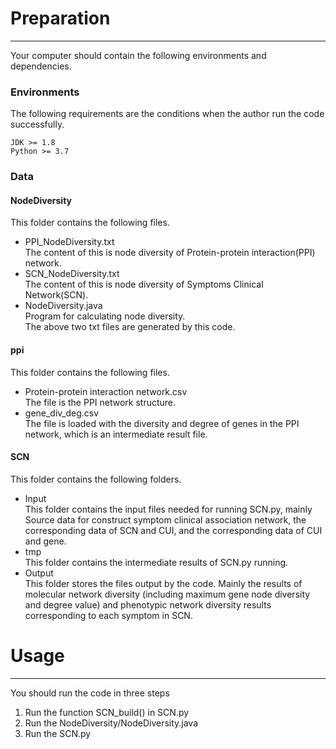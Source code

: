 # Preparation

***

Your computer should contain the following environments and dependencies.

### Environments

The following requirements are the conditions when the author run the code successfully.

```angular2html
JDK >= 1.8   
Python >= 3.7
```

### Data  

#### NodeDiversity

This folder contains the following files.  

+ PPI_NodeDiversity.txt  
  The content of this is node diversity of Protein-protein interaction(PPI) network.
+ SCN_NodeDiversity.txt  
  The content of this is node diversity of Symptoms Clinical Network(SCN).
+ NodeDiversity.java  
  Program for calculating node diversity.  
  The above two txt files are generated by this code.  

#### ppi  

This folder contains the following files.  

+ Protein-protein interaction network.csv  
  The file is the PPI network structure.  
+ gene_div_deg.csv  
  The file is loaded with the diversity and degree of genes in the PPI network, which is an intermediate result file.

#### SCN  

This folder contains the following folders.

+ Input  
  This folder contains the input files needed for running SCN.py, mainly Source data for construct symptom clinical association network, the corresponding data of SCN and CUI, and the corresponding data of CUI and gene.
+ tmp  
  This folder contains the intermediate results of SCN.py running.
+ Output  
  This folder stores the files output by the code. Mainly the results of molecular network diversity (including maximum gene node diversity and degree value) and phenotypic network diversity results corresponding to each symptom in SCN.  

# Usage

****

You should run the code in three steps

1. Run the function SCN_build() in SCN.py
2. Run the NodeDiversity/NodeDiversity.java
3. Run the SCN.py
